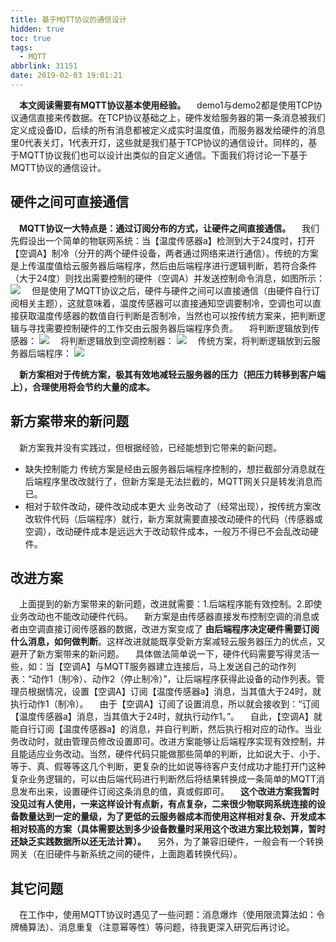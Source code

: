 ```yaml
---
title: 基于MQTT协议的通信设计
hidden: true
toc: true
tags:
  - MQTT
abbrlink: 31151
date: 2019-02-03 19:01:21
---
```


&emsp;__本文阅读需要有MQTT协议基本使用经验。__
&emsp;demo1与demo2都是使用TCP协议通信直接来传数据。在TCP协议基础之上，硬件发给服务器的第一条消息被我们定义成设备ID，后续的所有消息都被定义成实时温度值，而服务器发给硬件的消息里0代表关灯，1代表开灯，这些就是我们基于TCP协议的通信设计。同样的，基于MQTT协议我们也可以设计出类似的自定义通信。下面我们将讨论一下基于MQTT协议的通信设计。

## 硬件之间可直接通信
&emsp;__MQTT协议一大特点是：通过订阅分布的方式，让硬件之间直接通信。__
&emsp;我们先假设出一个简单的物联网系统：当【温度传感器a】检测到大于24度时，打开【空调A】制冷（分开的两个硬件设备，两者通过网络来进行通信）。传统的方案是上传温度值给云服务器后端程序，然后由后端程序进行逻辑判断，若符合条件（大于24度）则找出需要控制的硬件（空调A）并发送控制命令消息，如图所示：
![](/blog/blog_images/由MQTT判断.webp)
&emsp;但是使用了MQTT协议之后，硬件与硬件之间可以直接通信（由硬件自行订阅相关主题），这就意味着，温度传感器可以直接通知空调要制冷，空调也可以直接获取温度传感器的数值自行判断是否制冷，当然也可以按传统方案来，把判断逻辑与寻找需要控制硬件的工作交由云服务器后端程序负责。
&emsp;将判断逻辑放到传感器：
![](/blog/blog_images/由MQTT判断1.webp)
&emsp;将判断逻辑放到空调控制器：
![](/blog/blog_images/由MQTT判断2.webp)
&emsp;传统方案，将判断逻辑放到云服务器后端程序：
![](/blog/blog_images/由MQTT判断3.webp)

&emsp;__新方案相对于传统方案，极其有效地减轻云服务器的压力（把压力转移到客户端上），合理使用将会节约大量的成本。__

## 新方案带来的新问题
&emsp;新方案我并没有实践过，但根据经验，已经能想到它带来的新问题。
- 缺失控制能力
传统方案是经由云服务器后端程序控制的，想拦截部分消息就在后端程序里改改就行了，但新方案是无法拦截的，MQTT网关只是转发消息而已。
- 相对于软件改动，硬件改动成本更大
业务改动了（经常出现），按传统方案改改软件代码（后端程序）就行，新方案就需要直接改动硬件的代码（传感器或空调），改动硬件成本是远远大于改动软件成本，一般万不得已不会乱改动硬件。

## 改进方案
&emsp;上面提到的新方案带来的新问题，改进就需要：1.后端程序能有效控制。2.即使业务改动也不能改动硬件代码。
&emsp;新方案是由传感器直接发布控制空调的消息或者由空调直接订阅传感器的数据，改进方案变成了 __由后端程序决定硬件需要订阅什么消息，如何做判断__。这样改进就能既享受新方案减轻云服务器压力的优点，又避开了新方案带来的新问题。
&emsp;具体做法简单说一下，硬件代码需要写得灵活一些，如：当【空调A】与MQTT服务器建立连接后，马上发送自己的动作列表：“动作1（制冷）、动作2（停止制冷）”，让后端程序获得此设备的动作列表。管理员根据情况，设置【空调A】订阅【温度传感器a】消息，当其值大于24时，就执行动作1（制冷）。
&emsp;由于【空调A】订阅了设置消息，所以就会接收到：“订阅【温度传感器a】消息，当其值大于24时，就执行动作1。”。
&emsp;自此，【空调A】就能自行订阅【温度传感器a】的消息，并自行判断，然后执行相对应的动作。当业务改动时，就由管理员修改设置即可。改进方案能够让后端程序实现有效控制，并且能适应业务改动。当然，硬件代码只能做那些简单的判断，比如说大于、小于、等于、真、假等等这几个判断，更复杂的比如说等待客户支付成功才能打开门这种复杂业务逻辑的，可以由后端代码进行判断然后将结果转换成一条简单的MQTT消息发布出来，设置硬件订阅这条消息的值，真或假即可。
&emsp;__这个改进方案我暂时没见过有人使用，一来这样设计有点新，有点复杂，二来很少物联网系统连接的设备数量达到一定的量级，为了更低的云服务器成本而使用这样相对复杂、开发成本相对较高的方案（具体需要达到多少设备数量时采用这个改进方案比较划算，暂时还缺乏实践数据所以还无法计算）。__ 
&emsp;另外，为了兼容旧硬件，一般会有一个转换网关（在旧硬件与新系统之间的硬件，上面跑着转换代码）。

## 其它问题
&emsp;在工作中，使用MQTT协议时遇见了一些问题：消息爆炸（使用限流算法如：令牌桶算法）、消息重复（注意幂等性）等问题，待我更深入研究后再讨论。



